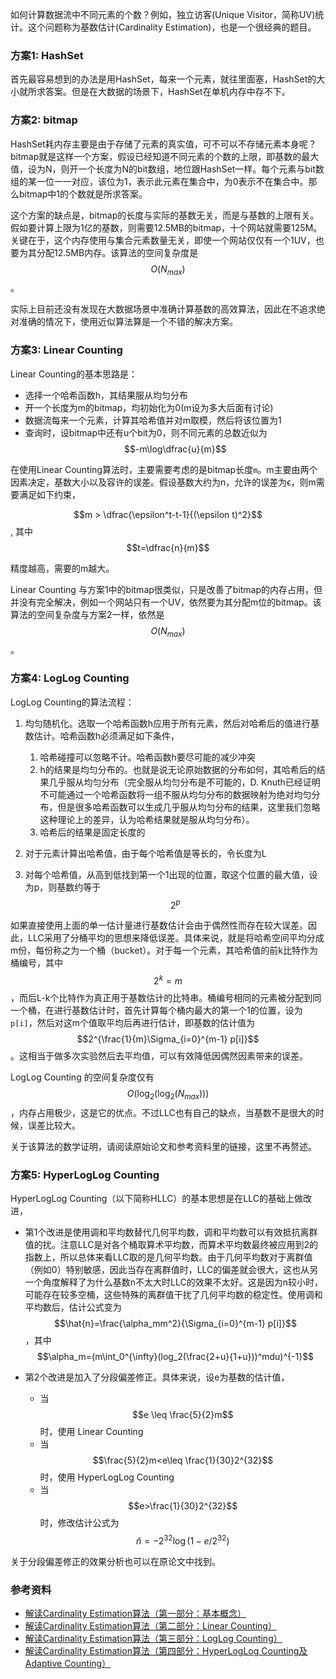 如何计算数据流中不同元素的个数？例如，独立访客(Unique Visitor，简称UV)统计。这个问题称为基数估计(Cardinality Estimation)，也是一个很经典的题目。


### 方案1: HashSet

首先最容易想到的办法是用HashSet，每来一个元素，就往里面塞，HashSet的大小就所求答案。但是在大数据的场景下，HashSet在单机内存中存不下。


### 方案2: bitmap

HashSet耗内存主要是由于存储了元素的真实值，可不可以不存储元素本身呢？bitmap就是这样一个方案，假设已经知道不同元素的个数的上限，即基数的最大值，设为N，则开一个长度为N的bit数组，地位跟HashSet一样。每个元素与bit数组的某一位一一对应，该位为1，表示此元素在集合中，为0表示不在集合中。那么bitmap中1的个数就是所求答案。

这个方案的缺点是，bitmap的长度与实际的基数无关，而是与基数的上限有关。假如要计算上限为1亿的基数，则需要12.5MB的bitmap，十个网站就需要125M。关键在于，这个内存使用与集合元素数量无关，即使一个网站仅仅有一个1UV，也要为其分配12.5MB内存。该算法的空间复杂度是$$O(N_{max})$$。


实际上目前还没有发现在大数据场景中准确计算基数的高效算法，因此在不追求绝对准确的情况下，使用近似算法算是一个不错的解决方案。


### 方案3: Linear Counting

Linear Counting的基本思路是：

* 选择一个哈希函数h，其结果服从均匀分布
* 开一个长度为m的bitmap，均初始化为0(m设为多大后面有讨论)
* 数据流每来一个元素，计算其哈希值并对m取模，然后将该位置为1
* 查询时，设bitmap中还有u个bit为0，则不同元素的总数近似为 $$-m\log\dfrac{u}{m}$$

在使用Linear Counting算法时，主要需要考虑的是bitmap长度`m`。m主要由两个因素决定，基数大小以及容许的误差。假设基数大约为n，允许的误差为ϵ，则m需要满足如下约束，

$$m > \dfrac{\epsilon^t-t-1}{(\epsilon t)^2}$$, 其中 $$t=\dfrac{n}{m}$$

精度越高，需要的m越大。

Linear Counting 与方案1中的bitmap很类似，只是改善了bitmap的内存占用，但并没有完全解决，例如一个网站只有一个UV，依然要为其分配m位的bitmap。该算法的空间复杂度与方案2一样，依然是$$O(N_{max})$$。


### 方案4: LogLog Counting

LogLog Counting的算法流程：

1. 均匀随机化。选取一个哈希函数h应用于所有元素，然后对哈希后的值进行基数估计。哈希函数h必须满足如下条件，

    1. 哈希碰撞可以忽略不计。哈希函数h要尽可能的减少冲突
    1. h的结果是均匀分布的。也就是说无论原始数据的分布如何，其哈希后的结果几乎服从均匀分布（完全服从均匀分布是不可能的，D. Knuth已经证明不可能通过一个哈希函数将一组不服从均匀分布的数据映射为绝对均匀分布，但是很多哈希函数可以生成几乎服从均匀分布的结果，这里我们忽略这种理论上的差异，认为哈希结果就是服从均匀分布）。
    1. 哈希后的结果是固定长度的

1. 对于元素计算出哈希值，由于每个哈希值是等长的，令长度为L
1. 对每个哈希值，从高到低找到第一个1出现的位置，取这个位置的最大值，设为p，则基数约等于$$2^p$$

如果直接使用上面的单一估计量进行基数估计会由于偶然性而存在较大误差。因此，LLC采用了分桶平均的思想来降低误差。具体来说，就是将哈希空间平均分成m份，每份称之为一个桶（bucket）。对于每一个元素，其哈希值的前k比特作为桶编号，其中$$2^k=m$$，而后L-k个比特作为真正用于基数估计的比特串。桶编号相同的元素被分配到同一个桶，在进行基数估计时，首先计算每个桶内最大的第一个1的位置，设为`p[i]`，然后对这m个值取平均后再进行估计，即基数的估计值为$$2^{\frac{1}{m}\Sigma_{i=0}^{m-1} p[i]}$$。这相当于做多次实验然后去平均值，可以有效降低因偶然因素带来的误差。

LogLog Counting 的空间复杂度仅有$$O(\log_2(\log_2(N_{max})))$$，内存占用极少，这是它的优点。不过LLC也有自己的缺点，当基数不是很大的时候，误差比较大。

关于该算法的数学证明，请阅读原始论文和参考资料里的链接，这里不再赘述。


### 方案5: HyperLogLog Counting

HyperLogLog Counting（以下简称HLLC）的基本思想是在LLC的基础上做改进，

* 第1个改进是使用调和平均数替代几何平均数，调和平均数可以有效抵抗离群值的扰。注意LLC是对各个桶取算术平均数，而算术平均数最终被应用到2的指数上，所以总体来看LLC取的是几何平均数。由于几何平均数对于离群值（例如0）特别敏感，因此当存在离群值时，LLC的偏差就会很大，这也从另一个角度解释了为什么基数n不太大时LLC的效果不太好。这是因为n较小时，可能存在较多空桶，这些特殊的离群值干扰了几何平均数的稳定性。使用调和平均数后，估计公式变为 $$\hat{n}=\frac{\alpha_mm^2}{\Sigma_{i=0}^{m-1} p[i]}$$，其中$$\alpha_m=(m\int_0^{\infty}(log_2(\frac{2+u}{1+u}))^mdu)^{-1}$$
* 第2个改进是加入了分段偏差修正。具体来说，设e为基数的估计值，

    * 当 $$e \leq \frac{5}{2}m$$时，使用 Linear Counting
    * 当 $$\frac{5}{2}m<e\leq \frac{1}{30}2^{32}$$时，使用 HyperLogLog Counting
    * 当 $$e>\frac{1}{30}2^{32}$$时，修改估计公式为$$\hat{n}=-2^{32}\log(1-e/2^{32})$$

关于分段偏差修正的效果分析也可以在原论文中找到。


### 参考资料

* [解读Cardinality Estimation算法（第一部分：基本概念）](http://blog.codinglabs.org/articles/algorithms-for-cardinality-estimation-part-i.html)
* [解读Cardinality Estimation算法（第二部分：Linear Counting）](http://blog.codinglabs.org/articles/algorithms-for-cardinality-estimation-part-ii.html)
* [解读Cardinality Estimation算法（第三部分：LogLog Counting）](http://blog.codinglabs.org/articles/algorithms-for-cardinality-estimation-part-iii.html)
* [解读Cardinality Estimation算法（第四部分：HyperLogLog Counting及Adaptive Counting）](http://blog.codinglabs.org/articles/algorithms-for-cardinality-estimation-part-iv.html)
